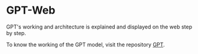 # GPT-Web
GPT's working and architecture is explained and displayed on the web step by step.  

To know the working of the GPT model, visit the repository [GPT](https://github.com/SHIVAMAMBAH/GPT-Model).
